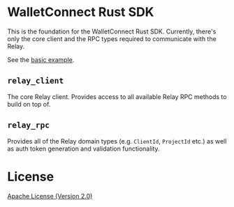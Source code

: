 # WalletConnect Rust SDK

This is the foundation for the WalletConnect Rust SDK. Currently, there's only the core client and the RPC types required to communicate with the Relay.

See the [basic example](examples/basic_client.rs).

## `relay_client`

The core Relay client. Provides access to all available Relay RPC methods to build on top of.

## `relay_rpc`

Provides all of the Relay domain types (e.g. `ClientId`, `ProjectId` etc.) as well as auth token generation and validation functionality.

# License

[Apache License (Version 2.0)](LICENSE)
